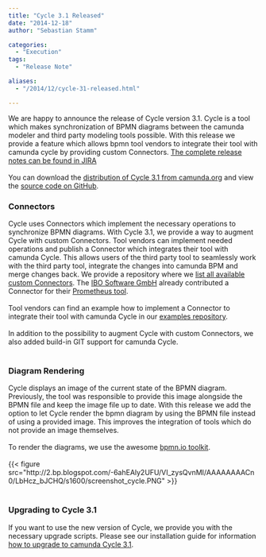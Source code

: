 ```yaml
---
title: "Cycle 3.1 Released"
date: "2014-12-18"
author: "Sebastian Stamm"

categories:
  - "Execution"
tags: 
  - "Release Note"

aliases:
  - "/2014/12/cycle-31-released.html"

---
```


<div>
We are happy to announce the release of Cycle version 3.1. Cycle is a tool which makes synchronization of BPMN diagrams between the camunda modeler and third party modeling tools possible. With this release we provide a feature which allows bpmn tool vendors to integrate their tool with camunda cycle by providing custom Connectors. <a href="https://app.camunda.com/jira/secure/ReleaseNote.jspa?projectId=10230&amp;version=13500" target="_blank">The complete release notes can be found in JIRA</a><br />
<br />
You can download the <a href="http://camunda.org/download/cycle/" target="_blank">distribution of Cycle 3.1 from camunda.org</a> and view the <a href="https://github.com/camunda/camunda-cycle" target="_blank">source code on GitHub</a>.<br />
<h3>
Connectors</h3>
Cycle uses Connectors which implement the necessary operations to synchronize BPMN diagrams. With Cycle 3.1, we provide a way to augment Cycle with custom Connectors. Tool vendors can implement needed operations and publish a Connector which integrates their tool with camunda Cycle. This allows users of the third party tool to seamlessly work with the third party tool, integrate the changes into camunda BPM and merge changes back. We provide a repository where we&nbsp;<a href="https://github.com/camunda/camunda-cycle-connectors" target="_blank">list all available custom Connectors</a>. The <a href="https://www.ibo.de/ibo.html" target="_blank">IBO Software GmbH</a> already contributed a Connector for their <a href="https://www.ibo.de/prozessmanagement/prozessmanagement-software.html" target="_blank">Prometheus tool</a>.<br />
<br />
Tool vendors can find an example how to implement a Connector to integrate their tool with camunda Cycle in our <a href="https://github.com/camunda/camunda-bpm-examples/tree/master/cycle/camunda-cycle-connector-example" target="_blank">examples repository</a>.<br />
<br />
In addition to the possibility to augment Cycle with custom Connectors, we also added build-in GIT support for camunda Cycle.<br />
<br />
<h3>
Diagram Rendering</h3>
Cycle displays an image of the current state of the BPMN diagram. Previously, the tool was responsible to provide this image alongside the BPMN file and keep the image file up to date. With this release we add the option to let Cycle render the bpmn diagram by using the BPMN file instead of using a provided image. This improves the integration of tools which do not provide an image themselves.<br />
<br />
To render the diagrams, we use the awesome <a href="http://bpmn.io/" target="_blank">bpmn.io toolkit</a>.<br />
<br />
{{< figure src="http://2.bp.blogspot.com/-6ahEAly2UFU/VI_zysQvnMI/AAAAAAAACn0/LbHcz_bJCHQ/s1600/screenshot_cycle.PNG" >}}
<br />
<br />
<h3>
Upgrading to Cycle 3.1</h3>
If you want to use the new version of Cycle, we provide you with the necessary upgrade scripts. Please see our installation guide for information <a href="http://stage.docs.camunda.org/guides/installation-guide/camunda-cycle/#migration" target="_blank">how to upgrade to camunda Cycle 3.1</a>.
</div>